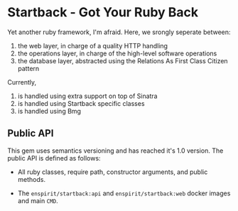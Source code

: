 # Startback - Got Your Ruby Back

Yet another ruby framework, I'm afraid. Here, we srongly seperate between:

1. the web layer, in charge of a quality HTTP handling
2. the operations layer, in charge of the high-level software operations
3. the database layer, abstracted using the Relations As First Class Citizen pattern

Currently,

1. is handled using extra support on top of Sinatra
2. is handled using Startback specific classes
3. is handled using Bmg

## Public API

This gem uses semantics versioning and has reached it's 1.0 version. The public
API is defined as follows:

* All ruby classes, require path, constructor arguments, and public methods.

* The `enspirit/startback:api` and `enspirit/startback:web` docker images and
  main `CMD`.
